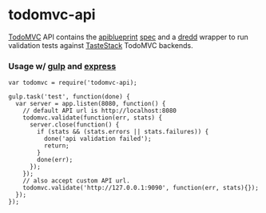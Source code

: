 todomvc-api
===========

[TodoMVC](//todomvc.com/) API contains the [apiblueprint](//apiblueprint.org/) [spec](todos.apib) and a [dredd](//github.com/apiaryio/dredd) wrapper to run validation tests against [TasteStack](//github.com/tastejs/TasteStack) TodoMVC backends.

### Usage w/ [gulp](//gulpjs.com) and [express](//expressjs.com)
```
var todomvc = require('todomvc-api);

gulp.task('test', function(done) {
  var server = app.listen(8080, function() {
    // default API url is http://localhost:8080
    todomvc.validate(function(err, stats) {
      server.close(function() {
        if (stats && (stats.errors || stats.failures)) {
          done('api validation failed');
          return;
        }
        done(err);
      });
    });
    // also accept custom API url.
    todomvc.validate('http://127.0.0.1:9090', function(err, stats){});
  });
});
```